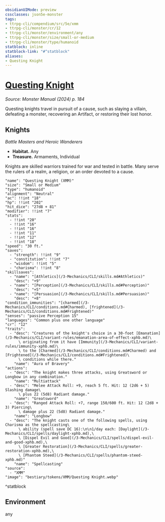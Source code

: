 ```yaml
---
obsidianUIMode: preview
cssclasses: json5e-monster
tags:
- ttrpg-cli/compendium/src/5e/xmm
- ttrpg-cli/monster/cr/12
- ttrpg-cli/monster/environment/any
- ttrpg-cli/monster/size/small-or-medium
- ttrpg-cli/monster/type/humanoid
statblock: inline
statblock-link: "#^statblock"
aliases:
- Questing Knight
---
```

# [Questing Knight](3-Mechanics\CLI\bestiary\humanoid/questing-knight-xmm.md)
*Source: Monster Manual (2024) p. 184*  

Questing knights travel in pursuit of a cause, such as slaying a villain, defeating a monster, recovering an Artifact, or restoring their lost honor.

## Knights

*Battle Masters and Heroic Wanderers*

- **Habitat.** Any  
- **Treasure.** Armaments, Individual  

Knights are skilled warriors trained for war and tested in battle. Many serve the rulers of a realm, a religion, or an order devoted to a cause.

```statblock
"name": "Questing Knight (XMM)"
"size": "Small or Medium"
"type": "humanoid"
"alignment": "Neutral"
"ac": !!int "18"
"hp": !!int "202"
"hit_dice": "27d8 + 81"
"modifier": !!int "7"
"stats":
  - !!int "20"
  - !!int "16"
  - !!int "16"
  - !!int "11"
  - !!int "12"
  - !!int "18"
"speed": "30 ft."
"saves":
  - "strength": !!int "9"
  - "constitution": !!int "7"
  - "wisdom": !!int "5"
  - "charisma": !!int "8"
"skillsaves":
  - "name": "[Athletics](/3-Mechanics/CLI/skills.md#Athletics)"
    "desc": "+9"
  - "name": "[Perception](/3-Mechanics/CLI/skills.md#Perception)"
    "desc": "+5"
  - "name": "[Persuasion](/3-Mechanics/CLI/skills.md#Persuasion)"
    "desc": "+8"
"condition_immunities": "[charmed](/3-Mechanics/CLI/conditions.md#Charmed), [frightened](/3-Mechanics/CLI/conditions.md#Frightened)"
"senses": "passive Perception 15"
"languages": "Common plus one other language"
"cr": "12"
"traits":
  - "desc": "Creatures of the knight's choice in a 30-foot [Emanation](/3-Mechanics/CLI/variant-rules/emanation-area-of-effect-xphb.md)\
      \ originating from it have [Immunity](/3-Mechanics/CLI/variant-rules/immunity-xphb.md)\
      \ to the [Charmed](/3-Mechanics/CLI/conditions.md#Charmed) and [Frightened](/3-Mechanics/CLI/conditions.md#Frightened)\
      \ conditions while there."
    "name": "Aura of Bravery"
"actions":
  - "desc": "The knight makes three attacks, using Greatsword or Longbow in any combination."
    "name": "Multiattack"
  - "desc": "Melee Attack Roll: +9, reach 5 ft. Hit: 12 (2d6 + 5) Slashing damage\
      \ plus 22 (5d8) Radiant damage."
    "name": "Greatsword"
  - "desc": "Ranged Attack Roll: +7, range 150/600 ft. Hit: 12 (2d8 + 3) Piercing\
      \ damage plus 22 (5d8) Radiant damage."
    "name": "Longbow"
  - "desc": "The knight casts one of the following spells, using Charisma as the spellcasting\
      \ ability (spell save DC 16):\n\n1/day each: [Daylight](/3-Mechanics/CLI/spells/daylight-xphb.md),\
      \ [Dispel Evil and Good](/3-Mechanics/CLI/spells/dispel-evil-and-good-xphb.md),\
      \ [Greater Restoration](/3-Mechanics/CLI/spells/greater-restoration-xphb.md),\
      \ [Phantom Steed](/3-Mechanics/CLI/spells/phantom-steed-xphb.md)"
    "name": "Spellcasting"
"source":
  - "XMM"
"image": "bestiary/tokens/XMM/Questing Knight.webp"
```
^statblock

## Environment

any